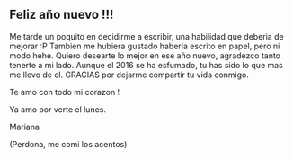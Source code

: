 ## Feliz año nuevo !!!

Me tarde un poquito en decidirme a escribir, una habilidad que deberia de mejorar :P
Tambien me hubiera gustado haberla escrito en papel, pero ni modo hehe.
Quiero desearte lo mejor en ese año nuevo, agradezco tanto tenerte a mi lado.
Aunque el 2016 se ha esfumado, tu has sido lo que mas me llevo de el.
GRACIAS por dejarme compartir tu vida conmigo.

Te amo con todo mi corazon !

Ya amo por verte el lunes.


Mariana

(Perdona, me comi los acentos)

